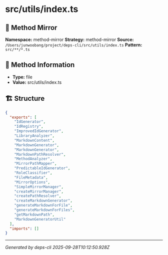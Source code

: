 # src/utils/index.ts

## 🔧 Method Mirror

**Namespace:** method-mirror
**Strategy:** method-mirror
**Source:** `/Users/junwoobang/project/deps-cli/src/utils/index.ts`
**Pattern:** `src/**/*.ts`

## 📝 Method Information

- **Type:** file
- **Value:** src/utils/index.ts

## 🏗️ Structure

```json
{
  "exports": [
    "IdGenerator",
    "IdRegistry",
    "ImprovedIdGenerator",
    "LibraryAnalyzer",
    "MarkdownContent",
    "MarkdownGenerator",
    "MarkdownGenerator",
    "MarkdownPathResolver",
    "MethodAnalyzer",
    "MirrorPathMapper",
    "PredictableIdGenerator",
    "RoleClassifier",
    "FileMetadata",
    "MirrorOptions",
    "SimpleMirrorManager",
    "createMirrorManager",
    "createPathResolver",
    "createMarkdownGenerator",
    "generateMarkdownForFile",
    "generateMarkdownForFiles",
    "getMarkdownPath",
    "MarkdownGeneratorUtil"
  ],
  "imports": []
}
```

---
*Generated by deps-cli 2025-09-28T10:12:50.928Z*
